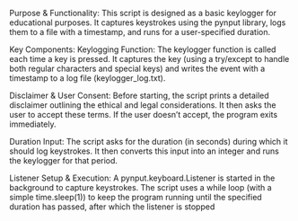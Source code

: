 Purpose & Functionality: This script is designed as a basic keylogger for educational purposes. It captures keystrokes using the pynput library, logs them to a file with a timestamp, and runs for a user-specified duration.

Key Components:
Keylogging Function: The keylogger function is called each time a key is pressed. It captures the key (using a try/except to handle both regular characters and special keys) and writes the event with a timestamp to a log file (keylogger_log.txt).

Disclaimer & User Consent: Before starting, the script prints a detailed disclaimer outlining the ethical and legal considerations. It then asks the user to accept these terms. If the user doesn’t accept, the program exits immediately.

Duration Input: The script asks for the duration (in seconds) during which it should log keystrokes. It then converts this input into an integer and runs the keylogger for that period.

Listener Setup & Execution: A pynput.keyboard.Listener is started in the background to capture keystrokes. The script uses a while loop (with a simple time.sleep(1)) to keep the program running until the specified duration has passed, after which the listener is stopped
